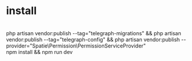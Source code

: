 # install
<br>
php artisan vendor:publish --tag="telegraph-migrations" &&
php artisan vendor:publish --tag="telegraph-config" &&
php artisan vendor:publish --provider="Spatie\Permission\PermissionServiceProvider"
<br>
npm install && npm run dev

